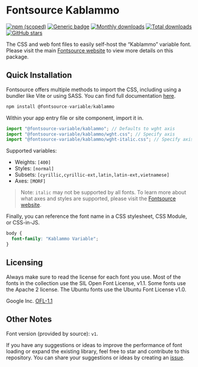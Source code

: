 # Fontsource Kablammo

[![npm (scoped)](https://img.shields.io/npm/v/@fontsource-variable/kablammo?color=brightgreen)](https://www.npmjs.com/package/@fontsource-variable/kablammo) [![Generic badge](https://img.shields.io/badge/fontsource-passing-brightgreen)](https://github.com/fontsource/fontsource) [![Monthly downloads](https://badgen.net/npm/dm/@fontsource-variable/kablammo)](https://github.com/fontsource/fontsource) [![Total downloads](https://badgen.net/npm/dt/@fontsource-variable/kablammo)](https://github.com/fontsource/fontsource) [![GitHub stars](https://img.shields.io/github/stars/fontsource/fontsource.svg?style=social&label=Star)](https://github.com/fontsource/fontsource/stargazers)

The CSS and web font files to easily self-host the “Kablammo” variable font. Please visit the main [Fontsource website](https://fontsource.org/fonts/kablammo) to view more details on this package.

## Quick Installation

Fontsource offers multiple methods to import the CSS, including using a bundler like Vite or using SASS. You can find full documentation [here](https://fontsource.org/docs/getting-started/introduction).

```javascript
npm install @fontsource-variable/kablammo
```

Within your app entry file or site component, import it in.

```javascript
import "@fontsource-variable/kablammo"; // Defaults to wght axis
import "@fontsource-variable/kablammo/wght.css"; // Specify axis
import "@fontsource-variable/kablammo/wght-italic.css"; // Specify axis and style
```

Supported variables:
- Weights: `[400]`
- Styles: `[normal]`
- Subsets: `[cyrillic,cyrillic-ext,latin,latin-ext,vietnamese]`
- Axes: `[MORF]`

> Note: `italic` may not be supported by all fonts. To learn more about what axes and styles are supported, please visit the [Fontsource website](https://fontsource.org/fonts/kablammo).

Finally, you can reference the font name in a CSS stylesheet, CSS Module, or CSS-in-JS.

```css
body {
  font-family: "Kablammo Variable";
}
```

## Licensing
Always make sure to read the license for each font you use. Most of the fonts in the collection use the SIL Open Font License, v1.1. Some fonts use the Apache 2 license. The Ubuntu fonts use the Ubuntu Font License v1.0.

Google Inc.
[OFL-1.1](http://scripts.sil.org/OFL)

## Other Notes
Font version (provided by source): `v1`.

If you have any suggestions or ideas to improve the performance of font loading or expand the existing library, feel free to star and contribute to this repository. You can share your suggestions or ideas by creating an [issue](https://github.com/fontsource/fontsource/issues).
